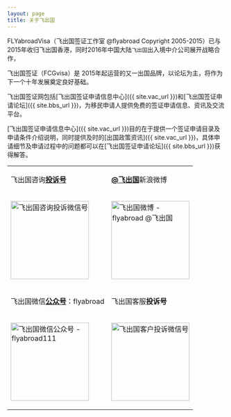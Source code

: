 ```yaml
---
layout: page
title: 关于飞出国
---
```


FLYabroadVisa（飞出国签证工作室 @flyabroad Copyright 2005-2015）已与2015年收归飞出国香港，同时2016年中国大陆`飞出国`出入境中介公司展开战略合作，

飞出国签证（FCGvisa）是 2015年起运营的又一出国品牌，以论坛为主，将作为下一个十年发展奠定良好基础。

飞出国签证网包括[飞出国签证申请信息中心]({{ site.vac_url }})和[飞出国签证申请论坛]({{ site.bbs_url }})，为移民申请人提供免费的签证申请信息、资讯及交流平台。

[飞出国签证申请信息中心]({{ site.vac_url }})目的在于提供一个签证申请目录及申请条件介绍说明，同时提供及时的[出国政策资讯]({{ site.vac_url }})，具体申请细节及申请过程中的问题都可以在[飞出国签证申请论坛]({{ site.bbs_url }})获得解答。

<div class="mobile-side-scroller">
<table>

<tr>
<td><p>飞出国咨询<strong><u>投诉号</u></strong></p></td>
<td><p><a href="http://weibo.com/flyabroad" target="_blank" ><strong>@飞出国</strong></a>新浪微博</p></td>
</tr>
<tr>
<td><p><img src="http://kit.flyabroadvisa.com/wx18/zixun-support-wx.jpeg" width="180" height="180" border="0" alt="飞出国咨询投诉微信号"></p></td>
<td><p><img src="http://kit.flyabroadvisa.com/wb/fly.jpeg" width="180" height="180" border="0" alt="飞出国微博 - flyabroad @飞出国"></p></td>
</tr>

<tr>
<td><p>飞出国微信<strong><u>公众号</u></strong>：flyabroad</p></td>
<td><p>飞出国客服<strong>投诉号</strong></p></td>
</tr>
<tr>
<td><p><img src="http://kit.flyabroadvisa.com/wxfly/15.jpg" width="180" height="180" border="0" alt="飞出国微信公众号 - flyabroad111"></p></td>
<td><p><img src="http://kit.flyabroadvisa.com/wx18/client-support-wx.jpeg" width="180" height="180" border="0" alt="飞出国客户投诉微信号"></p></td>
</tr>

</table>
</div>